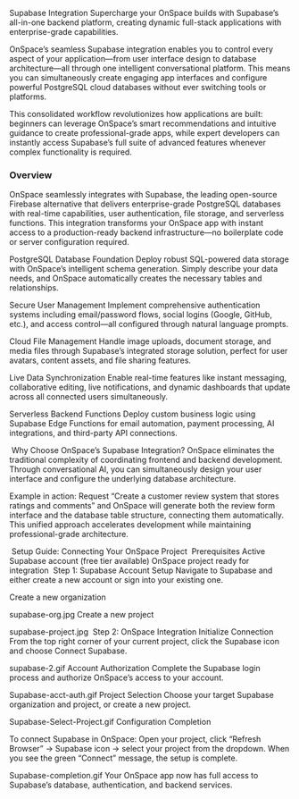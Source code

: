 Supabase Integration
Supercharge your OnSpace builds with Supabase’s all-in-one backend platform, creating dynamic full-stack applications with enterprise-grade capabilities.

OnSpace’s seamless Supabase integration enables you to control every aspect of your application—from user interface design to database architecture—all through one intelligent conversational platform. This means you can simultaneously create engaging app interfaces and configure powerful PostgreSQL cloud databases without ever switching tools or platforms.

This consolidated workflow revolutionizes how applications are built: beginners can leverage OnSpace’s smart recommendations and intuitive guidance to create professional-grade apps, while expert developers can instantly access Supabase’s full suite of advanced features whenever complex functionality is required.


### Overview

OnSpace seamlessly integrates with Supabase, the leading open-source Firebase alternative that delivers enterprise-grade PostgreSQL databases with real-time capabilities, user authentication, file storage, and serverless functions. This integration transforms your OnSpace app with instant access to a production-ready backend infrastructure—no boilerplate code or server configuration required.

PostgreSQL Database Foundation
Deploy robust SQL-powered data storage with OnSpace’s intelligent schema generation. Simply describe your data needs, and OnSpace automatically creates the necessary tables and relationships.

Secure User Management
Implement comprehensive authentication systems including email/password flows, social logins (Google, GitHub, etc.), and access control—all configured through natural language prompts.

Cloud File Management
Handle image uploads, document storage, and media files through Supabase’s integrated storage solution, perfect for user avatars, content assets, and file sharing features.

Live Data Synchronization
Enable real-time features like instant messaging, collaborative editing, live notifications, and dynamic dashboards that update across all connected users simultaneously.

Serverless Backend Functions
Deploy custom business logic using Supabase Edge Functions for email automation, payment processing, AI integrations, and third-party API connections.

​
Why Choose OnSpace’s Supabase Integration?
OnSpace eliminates the traditional complexity of coordinating frontend and backend development. Through conversational AI, you can simultaneously design your user interface and configure the underlying database architecture.

Example in action: Request “Create a customer review system that stores ratings and comments” and OnSpace will generate both the review form interface and the database table structure, connecting them automatically. This unified approach accelerates development while maintaining professional-grade architecture.

​
Setup Guide: Connecting Your OnSpace Project
​
Prerequisites
Active Supabase account (free tier available)
OnSpace project ready for integration
​
Step 1: Supabase Account Setup
Navigate to Supabase and either create a new account or sign into your existing one.

Create a new organization

supabase-org.jpg
Create a new project

supabase-project.jpg
​
Step 2: OnSpace Integration
Initialize Connection
From the top right corner of your current project, click the Supabase icon and choose Connect Supabase.

supabase-2.gif
Account Authorization
Complete the Supabase login process and authorize OnSpace’s access to your account.

Supabase-acct-auth.gif
Project Selection
Choose your target Supabase organization and project, or create a new project.

Supabase-Select-Project.gif
Configuration Completion

To connect Supabase in OnSpace: Open your project, click “Refresh Browser” → Supabase icon → select your project from the dropdown. When you see the green “Connect” message, the setup is complete.

Supabase-completion.gif
Your OnSpace app now has full access to Supabase’s database, authentication, and backend services.
